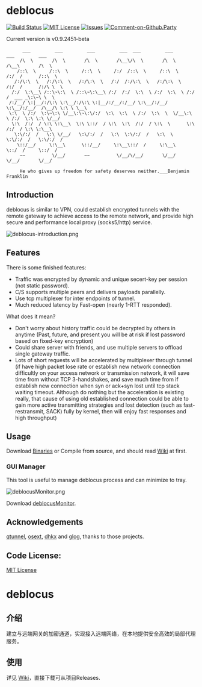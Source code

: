 # deblocus

[![Build Status](https://travis-ci.org/Lafeng/deblocus.svg?branch=master)](https://travis-ci.org/Lafeng/deblocus)
[![MIT License](https://img.shields.io/packagist/l/doctrine/orm.svg)](http://opensource.org/licenses/MIT)
[![Issues](https://img.shields.io/github/issues/Lafeng/deblocus.svg)](https://github.com/Lafeng/deblocus/issues)
[![Comment-on-Github.Party](https://img.shields.io/badge/Comment%20on-Github.Party-yellow.svg)](https://github.party/item?id=46)

Current version is v0.9.2451-beta

```
      ___         ___         ___         ___  ___         ___         ___         ___     
     /\  \       /\  \       /\  \       /\__\/\  \       /\  \       /\__\       /\  \    
    /::\  \     /::\  \     /::\  \     /:/  /::\  \     /::\  \     /:/  /      /::\  \   
   /:/\:\  \   /:/\:\  \   /:/\:\  \   /:/  /:/\:\  \   /:/\:\  \   /:/  /      /:/\ \  \  
  /:/  \:\__\ /::\~\:\  \ /::\~\:\__\ /:/  /:/  \:\  \ /:/  \:\  \ /:/  /  ___ _\:\~\ \  \ 
 /:/__/ \:|__/:/\:\ \:\__/:/\:\ \:|__/:/__/:/__/ \:\__/:/__/ \:\__/:/__/  /\__/\ \:\ \ \__\
 \:\  \ /:/  \:\~\:\ \/__\:\~\:\/:/  \:\  \:\  \ /:/  \:\  \  \/__\:\  \ /:/  \:\ \:\ \/__/
  \:\  /:/  / \:\ \:\__\  \:\ \::/  / \:\  \:\  /:/  / \:\  \      \:\  /:/  / \:\ \:\__\  
   \:\/:/  /   \:\ \/__/   \:\/:/  /   \:\  \:\/:/  /   \:\  \      \:\/:/  /   \:\/:/  /  
    \::/__/     \:\__\      \::/__/     \:\__\::/  /     \:\__\      \::/  /     \::/  /   
     ~~          \/__/       ~~          \/__/\/__/       \/__/       \/__/       \/__/    
     
     He who gives up freedom for safety deserves neither.___Benjamin Franklin
```

## Introduction

deblocus is similar to VPN, could establish encrypted tunnels with the remote gateway to achieve access to the remote network, and  provide high secure and performance local proxy (socks5/http) service. 

![deblocus-introduction.png](https://i.imgur.com/FP5A7hE.png)

## Features

There is some finished features:

- Traffic was encrypted by dynamic and unique secert-key per session (not static password).
- C/S supports multiple peers and delivers payloads parallelly.
- Use tcp multiplexer for inter endpoints of tunnel.
- Much reduced latency by Fast-open (nearly 1-RTT responded).

What does it mean?

- Don't worry about history traffic could be decrypted by others in anytime (Past, future, and present you will be at risk if lost password based on fixed-key encryption)
- Could share server with friends, and use multiple servers to offload single gateway traffic.
- Lots of short requests will be accelerated by multiplexer through tunnel (if have high packet lose rate or establish new network connection difficultly on your access network or transmission network, it will save time from without TCP 3-handshakes, and save much time  from if establish new connection when syn or ack+syn lost until tcp stack waiting timeout. Although do nothing but the acceleration is existing really, that cause of using old established connection could be able to gain more active transmitting strategies and lost detection (such as fast-restransmit, SACK) fully by kernel, then will enjoy fast responses and high throughput)

## Usage

Download [Binaries](https://github.com/Lafeng/deblocus/releases) or Compile from source, and should read [Wiki](https://github.com/Lafeng/deblocus/wiki) at first.

### GUI Manager

This tool is useful to manage deblocus process and can minimize to tray.

![deblocusMonitor.png](https://i.imgur.com/pdBpKN6m.png)

Download [deblocusMonitor](https://deblocus.codeplex.com/releases).

## Acknowledgements

[qtunnel](https://github.com/getqujing/qtunnel), [osext](https://bitbucket.org/kardianos/osext), [dhkx](https://github.com/monnand/dhkx) and [glog](https://github.com/golang/glog), thanks to those projects.

## Code License:

[MIT License](https://github.com/tvvocold/deblocus/blob/master/LICENSE)


# deblocus

## 介绍

建立与远端网关的加密通道，实现接入远端网络，在本地提供安全高效的局部代理服务。


## 使用

详见 [Wiki](https://github.com/Lafeng/deblocus/wiki)，直接下载可从项目Releases.
